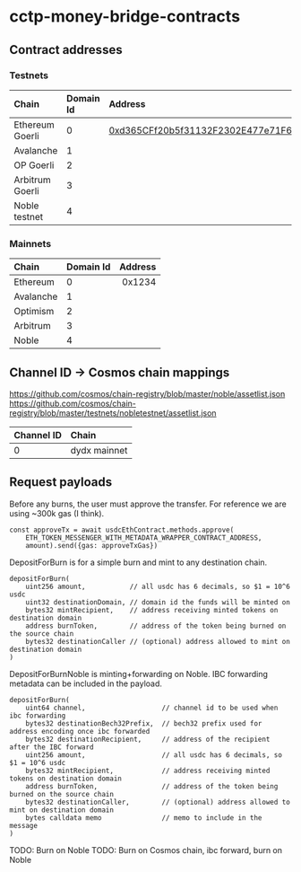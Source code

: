 # cctp-money-bridge-contracts

<h2>Contract addresses</h2>

<h3>Testnets</h3>

| Chain              | Domain Id | Address |
| :----------------- | :-------- | :------ |
| Ethereum Goerli    |   0       | [0xd365CFf20b5f31132F2302E477e71F663bB4A2f7](https://goerli.etherscan.io/address/0xd365CFf20b5f31132F2302E477e71F663bB4A2f7) |
| Avalanche          |   1       |  |
| OP Goerli          |   2       |  |
| Arbitrum Goerli    |   3       |  |
| Noble testnet      |   4       |  |

<h3>Mainnets</h3>

| Chain              | Domain Id | Address |
| :----------------- | :-------- | -------: |
| Ethereum           |   0       | 0x1234 |
| Avalanche          |   1       |  |
| Optimism           |   2       |  |
| Arbitrum           |   3       |  |
| Noble              |   4       |  |

<h2>Channel ID -> Cosmos chain mappings</h2>

https://github.com/cosmos/chain-registry/blob/master/noble/assetlist.json \
https://github.com/cosmos/chain-registry/blob/master/testnets/nobletestnet/assetlist.json

| Channel ID         | Chain |
| :----------------- | :-------- |
| 0                  |   dydx mainnet |

<h2>Request payloads</h2>

Before any burns, the user must approve the transfer.  For reference we are using ~300k gas (I think).
```
const approveTx = await usdcEthContract.methods.approve(
    ETH_TOKEN_MESSENGER_WITH_METADATA_WRAPPER_CONTRACT_ADDRESS, 
    amount).send({gas: approveTxGas})
```

DepositForBurn is for a simple burn and mint to any destination chain.
```
depositForBurn(
    uint256 amount,           // all usdc has 6 decimals, so $1 = 10^6 usdc
    uint32 destinationDomain, // domain id the funds will be minted on
    bytes32 mintRecipient,    // address receiving minted tokens on destination domain
    address burnToken,        // address of the token being burned on the source chain
    bytes32 destinationCaller // (optional) address allowed to mint on destination domain
)
```

DepositForBurnNoble is minting+forwarding on Noble.  IBC forwarding metadata can be included in the payload.
```
depositForBurn(
    uint64 channel,                   // channel id to be used when ibc forwarding
    bytes32 destinationBech32Prefix,  // bech32 prefix used for address encoding once ibc forwarded
    bytes32 destinationRecipient,     // address of the recipient after the IBC forward
    uint256 amount,                   // all usdc has 6 decimals, so $1 = 10^6 usdc
    bytes32 mintRecipient,            // address receiving minted tokens on destination domain
    address burnToken,                // address of the token being burned on the source chain
    bytes32 destinationCaller,        // (optional) address allowed to mint on destination domain
    bytes calldata memo               // memo to include in the message
)
```


TODO: Burn on Noble
TODO: Burn on Cosmos chain, ibc forward, burn on Noble
